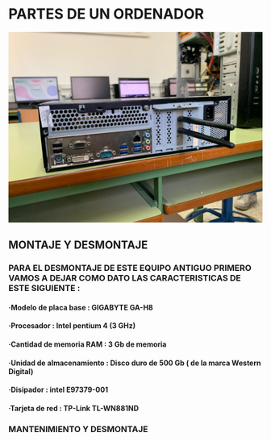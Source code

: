 # **PARTES DE UN ORDENADOR**
![ups... parece que la imagen no carga](1.jpg)
## MONTAJE Y DESMONTAJE

### PARA EL DESMONTAJE DE ESTE EQUIPO ANTIGUO PRIMERO VAMOS A DEJAR COMO DATO LAS CARACTERISTICAS DE ESTE SIGUIENTE :

#### ·Modelo de placa base : GIGABYTE GA-H8
#### ·Procesador : Intel pentium 4 (3 GHz)
#### ·Cantidad de memoria RAM : 3 Gb de memoria 
#### ·Unidad de almacenamiento : Disco duro de 500 Gb ( de la marca Western Digital)
#### ·Disipador : intel E97379-001
#### ·Tarjeta de red : TP-Link TL-WN881ND

### MANTENIMIENTO Y DESMONTAJE
